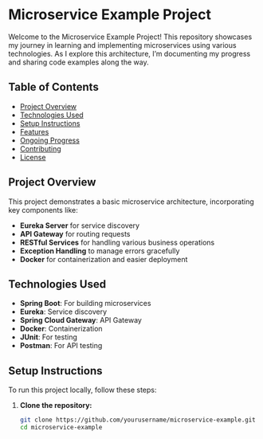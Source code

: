 # Microservice Example Project

Welcome to the Microservice Example Project! This repository showcases my journey in learning and implementing microservices using various technologies. As I explore this architecture, I’m documenting my progress and sharing code examples along the way.

## Table of Contents

- [Project Overview](#project-overview)
- [Technologies Used](#technologies-used)
- [Setup Instructions](#setup-instructions)
- [Features](#features)
- [Ongoing Progress](#ongoing-progress)
- [Contributing](#contributing)
- [License](#license)

## Project Overview

This project demonstrates a basic microservice architecture, incorporating key components like:

- **Eureka Server** for service discovery
- **API Gateway** for routing requests
- **RESTful Services** for handling various business operations
- **Exception Handling** to manage errors gracefully
- **Docker** for containerization and easier deployment

## Technologies Used

- **Spring Boot**: For building microservices
- **Eureka**: Service discovery
- **Spring Cloud Gateway**: API Gateway
- **Docker**: Containerization
- **JUnit**: For testing
- **Postman**: For API testing

## Setup Instructions

To run this project locally, follow these steps:

1. **Clone the repository:**

   ```bash
   git clone https://github.com/yourusername/microservice-example.git
   cd microservice-example
